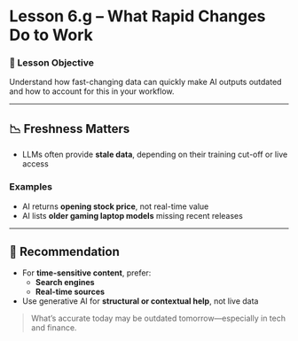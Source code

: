 # Lesson 6.g – What Rapid Changes Do to Work

### 🎯 Lesson Objective
Understand how fast-changing data can quickly make AI outputs outdated and how to account for this in your workflow.

---

## 📉 Freshness Matters

- LLMs often provide **stale data**, depending on their training cut-off or live access

### Examples

- AI returns **opening stock price**, not real-time value
- AI lists **older gaming laptop models** missing recent releases

---

## 🧠 Recommendation

- For **time-sensitive content**, prefer:
  - **Search engines**
  - **Real-time sources**
- Use generative AI for **structural or contextual help**, not live data

> What’s accurate today may be outdated tomorrow—especially in tech and finance.
